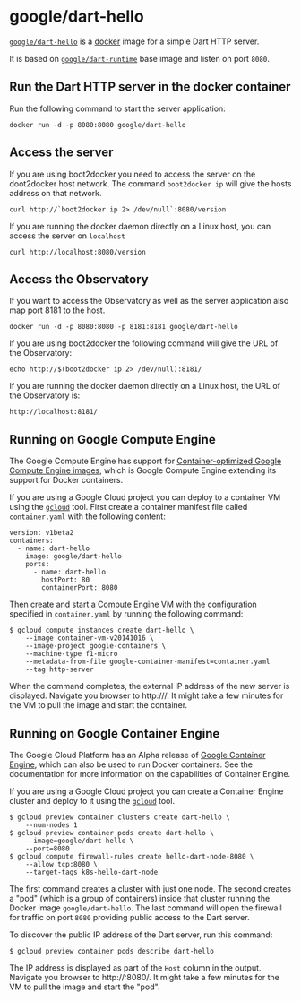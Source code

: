 # google/dart-hello

[`google/dart-hello`](https://hub.docker.com/r/google/dart-hello) is a
[docker](https://docker.io) image for a simple Dart HTTP server.

It is based on
[`google/dart-runtime`](https://hub.docker.com/r/google/dart-runtime)
base image and listen on port `8080`.

## Run the Dart HTTP server in the docker container

Run the following command to start the server application:

    docker run -d -p 8080:8080 google/dart-hello

## Access the server

If you are using boot2docker you need to access the server on the
doot2docker host network. The command `boot2docker ip` will give the
hosts address on that network.

    curl http://`boot2docker ip 2> /dev/null`:8080/version

If you are running the docker daemon directly on a Linux host, you can
access the server on `localhost`

    curl http://localhost:8080/version

## Access the Observatory

If you want to access the Observatory as well as the server
application also map port 8181 to the host.

    docker run -d -p 8080:8080 -p 8181:8181 google/dart-hello

If you are using boot2docker the following command will give the URL of
the Observatory:

    echo http://$(boot2docker ip 2> /dev/null):8181/

If you are running the docker daemon directly on a Linux host, the
URL of the Observatory is:

    http://localhost:8181/

## Running on Google Compute Engine

The Google Compute Engine has support for
[Container-optimized Google Compute Engine images][1],
which is Google Compute Engine extending its support for Docker containers.

If you are using a Google Cloud project you can deploy to a container VM
using the [`gcloud`][3] tool. First create a
container manifest file called `container.yaml` with the following content:

    version: v1beta2
    containers:
      - name: dart-hello
        image: google/dart-hello
        ports:
          - name: dart-hello
            hostPort: 80
            containerPort: 8080

Then create and start a Compute Engine VM with the configuration
specified in `container.yaml` by running the following command:

    $ gcloud compute instances create dart-hello \
        --image container-vm-v20141016 \
        --image-project google-containers \
        --machine-type f1-micro
        --metadata-from-file google-container-manifest=container.yaml
        --tag http-server

When the command completes, the external IP address of the new server is
displayed. Navigate you browser to http://<server IP>/. It might take a few
minutes for the VM to pull the image and start the container.

## Running on Google Container Engine

The Google Cloud Platform has an Alpha release of [Google Container Engine][2],
which can also be used to run Docker containers. See the documentation for
more information on the capabilities of Container Engine.

If you are using a Google Cloud project you can create a Container Engine
cluster and deploy to it using the [`gcloud`][3]
tool.

    $ gcloud preview container clusters create dart-hello \
        --num-nodes 1
    $ gcloud preview container pods create dart-hello \
        --image=google/dart-hello \
        --port=8080
    $ gcloud compute firewall-rules create hello-dart-node-8080 \
        --allow tcp:8080 \
        --target-tags k8s-hello-dart-node

The first command creates a cluster with just one node. The second creates
a "pod" (which is a group of containers) inside that cluster
running the Docker image `google/dart-hello`. The last command will open
the firewall for traffic on port `8080` providing public access to the
Dart server.

To discover the public IP address of the Dart server, run this command:

    $ gcloud preview container pods describe dart-hello

The IP address is displayed as part of the `Host` column in the output.
Navigate you browser to http://<server IP>:8080/. It might take a few
minutes for the VM to pull the image and start the "pod".

[1]: https://cloud.google.com/compute/docs/containers/container_vms
[2]: https://cloud.google.com/container-engine/docs/
[3]: https://cloud.google.com/sdk/
